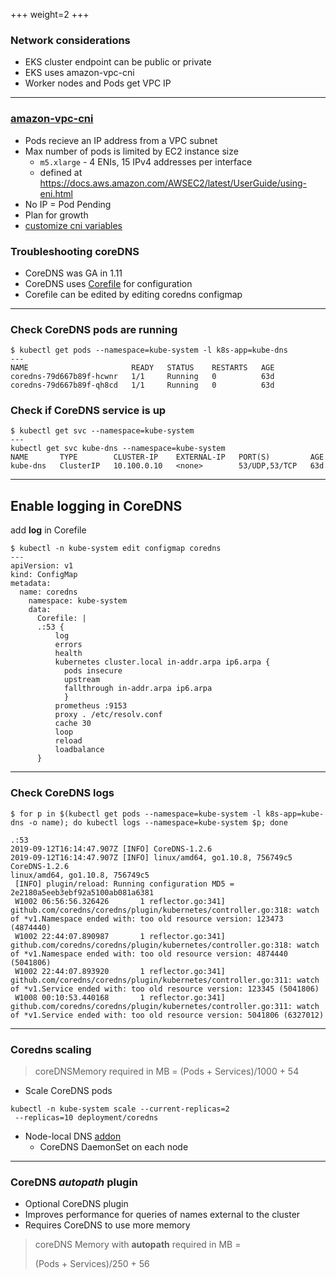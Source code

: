 +++
weight=2
+++


### Network considerations

- EKS cluster endpoint can be public or private
- EKS uses amazon-vpc-cni
- Worker nodes and Pods get VPC IP

---

### [amazon-vpc-cni](https://github.com/aws/amazon-vpc-cni-k8s)

- Pods recieve an IP address from a VPC subnet
- Max number of pods is limited by EC2 instance size
  - `m5.xlarge` - 4 ENIs, 15 IPv4 addresses per interface
  - defined at https://docs.aws.amazon.com/AWSEC2/latest/UserGuide/using-eni.html
- No IP = Pod Pending
- Plan for growth
- [customize cni variables](https://docs.aws.amazon.com/eks/latest/userguide/cni-env-vars.html)


### Troubleshooting coreDNS

* CoreDNS was GA in 1.11
* CoreDNS uses [Corefile](https://coredns.io/2017/07/23/corefile-explained/) for configuration
* Corefile can be edited by editing coredns configmap

---

### Check CoreDNS pods are running

```
$ kubectl get pods --namespace=kube-system -l k8s-app=kube-dns
---
NAME                       READY   STATUS    RESTARTS   AGE
coredns-79d667b89f-hcwnr   1/1     Running   0          63d
coredns-79d667b89f-qh8cd   1/1     Running   0          63d
```



### Check if CoreDNS service is up

```
$ kubectl get svc --namespace=kube-system
---
kubectl get svc kube-dns --namespace=kube-system             
NAME       TYPE        CLUSTER-IP    EXTERNAL-IP   PORT(S)         AGE
kube-dns   ClusterIP   10.100.0.10   <none>        53/UDP,53/TCP   63d
```
---

## Enable logging in CoreDNS
add **log** in Corefile

```
$ kubectl -n kube-system edit configmap coredns
---
apiVersion: v1
kind: ConfigMap
metadata:
  name: coredns
    namespace: kube-system
    data:
      Corefile: |
      .:53 {
          log
          errors
          health
          kubernetes cluster.local in-addr.arpa ip6.arpa {
            pods insecure
            upstream
            fallthrough in-addr.arpa ip6.arpa
            } 
          prometheus :9153
          proxy . /etc/resolv.conf
          cache 30
          loop
          reload
          loadbalance
      }
```

--- 

### Check CoreDNS logs

```
$ for p in $(kubectl get pods --namespace=kube-system -l k8s-app=kube-dns -o name); do kubectl logs --namespace=kube-system $p; done

.:53
2019-09-12T16:14:47.907Z [INFO] CoreDNS-1.2.6
2019-09-12T16:14:47.907Z [INFO] linux/amd64, go1.10.8, 756749c5
CoreDNS-1.2.6
linux/amd64, go1.10.8, 756749c5
 [INFO] plugin/reload: Running configuration MD5 = 2e2180a5eeb3ebf92a5100ab081a6381
 W1002 06:56:56.326426       1 reflector.go:341] github.com/coredns/coredns/plugin/kubernetes/controller.go:318: watch of *v1.Namespace ended with: too old resource version: 123473 (4874440)
 W1002 22:44:07.890987       1 reflector.go:341] github.com/coredns/coredns/plugin/kubernetes/controller.go:318: watch of *v1.Namespace ended with: too old resource version: 4874440 (5041806)
 W1002 22:44:07.893920       1 reflector.go:341] github.com/coredns/coredns/plugin/kubernetes/controller.go:311: watch of *v1.Service ended with: too old resource version: 123345 (5041806)
 W1008 00:10:53.440168       1 reflector.go:341] github.com/coredns/coredns/plugin/kubernetes/controller.go:311: watch of *v1.Service ended with: too old resource version: 5041806 (6327012)
```

---

### Coredns scaling

> coreDNSMemory required in MB = (Pods + Services)/1000 + 54

- Scale CoreDNS pods 
```
kubectl -n kube-system scale --current-replicas=2
 --replicas=10 deployment/coredns
```
- Node-local DNS [addon](https://github.com/kubernetes/kubernetes/tree/master/cluster/addons/dns/nodelocaldns)
    - CoreDNS DaemonSet on each node

---

### CoreDNS *autopath* plugin
- Optional CoreDNS plugin
- Improves performance for queries of names external to the cluster
- Requires CoreDNS to use more memory


> coreDNS Memory with **autopath** required in MB =
>
>(Pods + Services)/250 + 56

